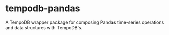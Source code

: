 tempodb-pandas
==============

A TempoDB wrapper package for composing Pandas time-series operations and data structures with TempoDB's.

